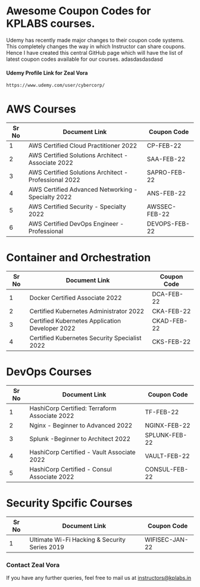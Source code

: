 # Awesome Coupon Codes for KPLABS courses.

Udemy has recently made major changes to their coupon code systems. This completely changes the way in which Instructor can share coupons. Hence I have created this central GitHub page which will have the list of latest coupon codes available for our courses.
adasdasdasdasd
#### Udemy Profile Link for Zeal Vora

```sh
https://www.udemy.com/user/cybercorp/
```

# AWS Courses 

| Sr No | Document Link | Coupon Code |
| ------ | ------ | ------ |
| 1 |AWS Certified Cloud Practitioner 2022 | CP-FEB-22 | 
| 2 |AWS Certified Solutions Architect - Associate  2022| SAA-FEB-22 |
| 3 |AWS Certified Solutions Architect - Professional 2022 | SAPRO-FEB-22 |
| 4 |AWS Certified Advanced Networking - Specialty 2022 | ANS-FEB-22 |
| 5 |AWS Certified Security - Specialty 2022 | AWSSEC-FEB-22 |
| 6 |AWS Certified DevOps Engineer - Professional | DEVOPS-FEB-22 |

# Container and Orchestration

| Sr No | Document Link | Coupon Code |
| ------ | ------ | ------ |
| 1 | Docker Certified Associate 2022 | DCA-FEB-22 | 
| 2 | Certified Kubernetes Administrator 2022 | CKA-FEB-22	 | 
| 3 | Certified Kubernetes Application Developer 2022 | CKAD-FEB-22 | 
| 4 | Certified Kubernetes Security Specialist 2022 | CKS-FEB-22| 

# DevOps Courses

| Sr No | Document Link | Coupon Code |
| ------ | ------ | ------ |
| 1 | HashiCorp Certified: Terraform Associate 2022 | TF-FEB-22 | 
| 2 | Nginx - Beginner to Advanced 2022 | NGINX-FEB-22 | 
| 3 | Splunk  -Beginner to Architect 2022 | SPLUNK-FEB-22 | 
| 4 | HashiCorp Certified - Vault Associate 2022 | VAULT-FEB-22 | 
| 5 | HashiCorp Certified - Consul Associate 2022 | CONSUL-FEB-22	 | 


# Security Spcific Courses

| Sr No | Document Link | Coupon Code |
| ------ | ------ | ------ |
| 1 | Ultimate Wi-Fi Hacking & Security Series 2019 | WIFISEC-JAN-22 | 


### Contact Zeal Vora
If you have any further queries, feel free to mail us at instructors@kplabs.in
